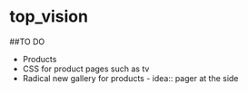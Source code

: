 top_vision
==========

##TO DO 
- Products
- CSS for product pages such as tv
- Radical new gallery for products - idea:: pager at the side